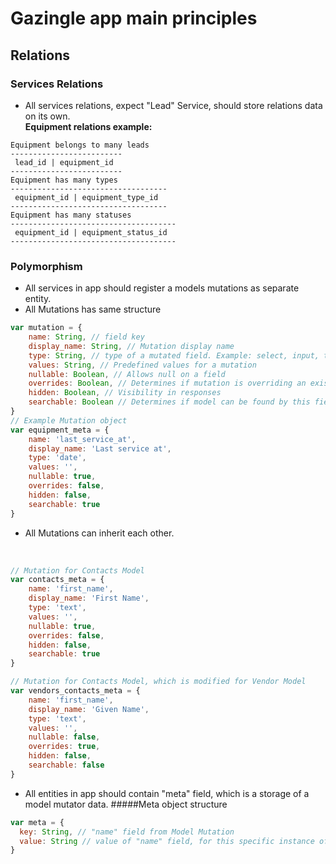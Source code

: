 # Gazingle app main principles

## Relations
### Services Relations
* All services relations, expect "Lead" Service, should store relations data on its own.
<br><b>Equipment relations example:</b>
````
Equipment belongs to many leads
-------------------------
 lead_id | equipment_id
-------------------------
Equipment has many types
-----------------------------------
 equipment_id | equipment_type_id
-----------------------------------
Equipment has many statuses
-------------------------------------
 equipment_id | equipment_status_id
-------------------------------------
````

### Polymorphism
* All services in app should register a models mutations as separate entity.
* All Mutations has same structure
````javascript
var mutation = {
    name: String, // field key
    display_name: String, // Mutation display name
    type: String, // type of a mutated field. Example: select, input, text, date, etc.
    values: String, // Predefined values for a mutation
    nullable: Boolean, // Allows null on a field
    overrides: Boolean, // Determines if mutation is overriding an existing field, or creates a new one
    hidden: Boolean, // Visibility in responses
    searchable: Boolean // Determines if model can be found by this field
}
// Example Mutation object
var equipment_meta = {
    name: 'last_service_at',
    display_name: 'Last service at',
    type: 'date',
    values: '',
    nullable: true,
    overrides: false, 
    hidden: false,
    searchable: true
}
````
* All Mutations can inherit each other.
<br />

````javascript
// Mutation for Contacts Model
var contacts_meta = {
    name: 'first_name',
    display_name: 'First Name',
    type: 'text',
    values: '',
    nullable: true,
    overrides: false, 
    hidden: false,
    searchable: true
}

// Mutation for Contacts Model, which is modified for Vendor Model 
var vendors_contacts_meta = {
    name: 'first_name',
    display_name: 'Given Name',
    type: 'text',
    values: '',
    nullable: false,
    overrides: true, 
    hidden: false,
    searchable: false
}
````
* All entities in app should contain "meta" field, which is a storage of a model mutator data.
#####Meta object structure
````javascript
var meta = {
  key: String, // "name" field from Model Mutation 
  value: String // value of "name" field, for this specific instance of a Model
}
````
